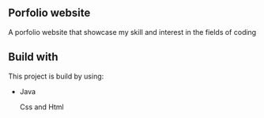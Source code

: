 ## Porfolio website

A porfolio website that showcase my skill and interest in the fields of coding

<h2>Build with</h2>
This project is build by using: 
<ul>
  <li>
    Java
  </li>
  
  Css
  and Html
</ul>

